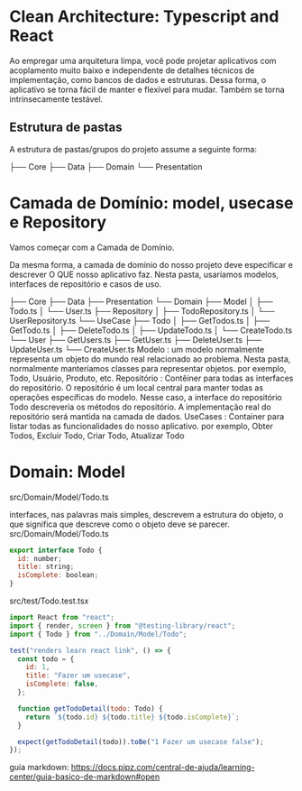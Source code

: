 # Clean Architecture: Typescript and React

Ao empregar uma arquitetura limpa, você pode projetar aplicativos com acoplamento muito baixo e independente de detalhes técnicos de implementação, como bancos de dados e estruturas. Dessa forma, o aplicativo se torna fácil de manter e flexível para mudar. Também se torna intrinsecamente testável.

## Estrutura de pastas

A estrutura de pastas/grupos do projeto assume a seguinte forma:

├── Core
├── Data
├── Domain
└── Presentation

# Camada de Domínio: model, usecase e Repository

Vamos começar com a Camada de Domínio.

Da mesma forma, a camada de domínio do nosso projeto deve especificar e descrever O QUE nosso aplicativo faz. Nesta pasta, usaríamos modelos, interfaces de repositório e casos de uso.

├── Core
├── Data
├── Presentation
└── Domain
├── Model
│ ├── Todo.ts
│ └── User.ts
├── Repository
│ ├── TodoRepository.ts
│ └── UserRepository.ts
└── UseCase
├── Todo
│ ├── GetTodos.ts
│ ├── GetTodo.ts
│ ├── DeleteTodo.ts
│ ├── UpdateTodo.ts
│ └── CreateTodo.ts
└── User
├── GetUsers.ts
├── GetUser.ts
├── DeleteUser.ts
├── UpdateUser.ts
└── CreateUser.ts
Modelo : um modelo normalmente representa um objeto do mundo real relacionado ao problema. Nesta pasta, normalmente manteríamos classes para representar objetos. por exemplo, Todo, Usuário, Produto, etc.
Repositório : Contêiner para todas as interfaces do repositório. O repositório é um local central para manter todas as operações específicas do modelo. Nesse caso, a interface do repositório Todo descreveria os métodos do repositório. A implementação real do repositório será mantida na camada de dados.
UseCases : Container para listar todas as funcionalidades do nosso aplicativo. por exemplo, Obter Todos, Excluir Todo, Criar Todo, Atualizar Todo

# Domain: Model

src/Domain/Model/Todo.ts

interfaces, nas palavras mais simples, descrevem a estrutura do objeto, o que significa que descreve como o objeto deve se parecer.
src/Domain/Model/Todo.ts

```javascript
export interface Todo {
  id: number;
  title: string;
  isComplete: boolean;
}
```

src/test/Todo.test.tsx

```javascript
import React from "react";
import { render, screen } from "@testing-library/react";
import { Todo } from "../Domain/Model/Todo";

test("renders learn react link", () => {
  const todo = {
    id: 1,
    title: "Fazer um usecase",
    isComplete: false,
  };

  function getTodoDetail(todo: Todo) {
    return `${todo.id} ${todo.title} ${todo.isComplete}`;
  }

  expect(getTodoDetail(todo)).toBe("1 Fazer um usecase false");
});
```

guia markdown: https://docs.pipz.com/central-de-ajuda/learning-center/guia-basico-de-markdown#open
